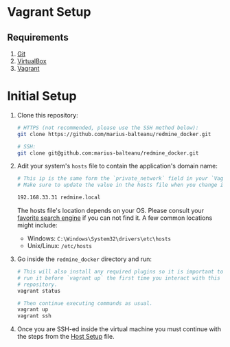 # Vagrant Setup

## Requirements

1. [Git](https://git-scm.com/downloads)
2. [VirtualBox](https://www.virtualbox.org/wiki/Downloads)
3. [Vagrant](https://www.vagrantup.com/downloads.html)

# Initial Setup

1. Clone this repository:
    ``` bash
    # HTTPS (not recommended, please use the SSH method below):
    git clone https://github.com/marius-balteanu/redmine_docker.git

    # SSH:
    git clone git@github.com:marius-balteanu/redmine_docker.git
    ```

2. Adit your system's `hosts` file to contain the application's domain name:
    ```bash
    # This ip is the same form the `private_network` field in your `Vagrantfile`.
    # Make sure to update the value in the hosts file when you change it there.

    192.168.33.31 redmine.local
    ```

    The hosts file's location depends on your OS. Please consult your
    [favorite search engine](https://duckduckgo.com/) if you can not find it. A
    few common locations might include:
    * Windows: `C:\Windows\System32\drivers\etc\hosts`
    * Unix/Linux: `/etc/hosts`

3. Go inside the `redmine_docker` directory and run:
    ```bash
    # This will also install any required plugins so it is important to
    # run it before `vagrant up` the first time you interact with this
    # repository.
    vagrant status

    # Then continue executing commands as usual.
    vagrant up
    vagrant ssh
    ```

4. Once you are SSH-ed inside the virtual machine you must continue with the
steps from the [Host Setup](host_setup.md) file.
